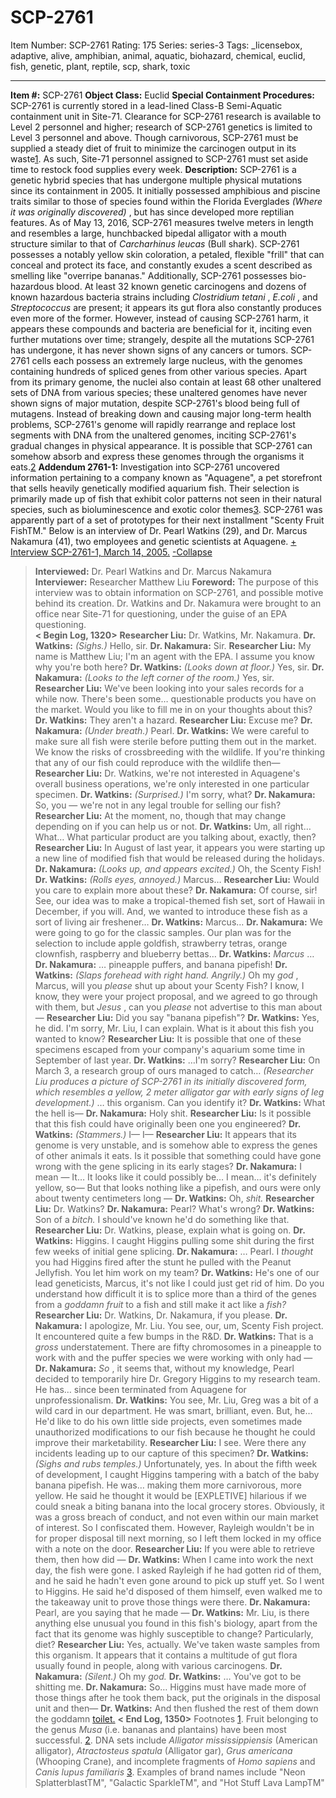 # SCP-2761
Item Number: SCP-2761
Rating: 175
Series: series-3
Tags: _licensebox, adaptive, alive, amphibian, animal, aquatic, biohazard, chemical, euclid, fish, genetic, plant, reptile, scp, shark, toxic

---

**Item #:** SCP-2761
**Object Class:** Euclid
**Special Containment Procedures:** SCP-2761 is currently stored in a lead-lined Class-B Semi-Aquatic containment unit in Site-71. Clearance for SCP-2761 research is available to Level 2 personnel and higher; research of SCP-2761 genetics is limited to Level 3 personnel and above. Though carnivorous, SCP-2761 must be supplied a steady diet of fruit to minimize the carcinogen output in its waste[1](javascript:;). As such, Site-71 personnel assigned to SCP-2761 must set aside time to restock food supplies every week.
**Description:** SCP-2761 is a genetic hybrid species that has undergone multiple physical mutations since its containment in 2005. It initially possessed amphibious and piscine traits similar to those of species found within the Florida Everglades _(Where it was originally discovered)_ , but has since developed more reptilian features. As of May 13, 2016, SCP-2761 measures twelve meters in length and resembles a large, hunchbacked bipedal alligator with a mouth structure similar to that of _Carcharhinus leucas_ (Bull shark). SCP-2761 possesses a notably yellow skin coloration, a petaled, flexible "frill" that can conceal and protect its face, and constantly exudes a scent described as smelling like "overripe bananas."
Additionally, SCP-2761 possesses bio-hazardous blood. At least 32 known genetic carcinogens and dozens of known hazardous bacteria strains including _Clostridium tetani_ , _E.coli_ , and _Streptococcus_ are present; it appears its gut flora also constantly produces even more of the former. However, instead of causing SCP-2761 harm, it appears these compounds and bacteria are beneficial for it, inciting even further mutations over time; strangely, despite all the mutations SCP-2761 has undergone, it has never shown signs of any cancers or tumors.
SCP-2761 cells each possess an extremely large nucleus, with the genomes containing hundreds of spliced genes from other various species. Apart from its primary genome, the nuclei also contain at least 68 other unaltered sets of DNA from various species; these unaltered genomes have never shown signs of major mutation, despite SCP-2761's blood being full of mutagens. Instead of breaking down and causing major long-term health problems, SCP-2761's genome will rapidly rearrange and replace lost segments with DNA from the unaltered genomes, inciting SCP-2761's gradual changes in physical appearance. It is possible that SCP-2761 can somehow absorb and express these genomes through the organisms it eats.[2](javascript:;)
**Addendum 2761-1:** Investigation into SCP-2761 uncovered information pertaining to a company known as "Aquagene", a pet storefront that sells heavily genetically modified aquarium fish. Their selection is primarily made up of fish that exhibit color patterns not seen in their natural species, such as bioluminescence and exotic color themes[3](javascript:;). SCP-2761 was apparently part of a set of prototypes for their next installment "Scenty Fruit FishTM." Below is an interview of Dr. Pearl Watkins (29), and Dr. Marcus Nakamura (41), two employees and genetic scientists at Aquagene.
[\+ Interview SCP-2761-1, March 14, 2005.](javascript:;)
[-Collapse](javascript:;)
> **Interviewed:** Dr. Pearl Watkins and Dr. Marcus Nakamura
> **Interviewer:** Researcher Matthew Liu
> **Foreword:** The purpose of this interview was to obtain information on SCP-2761, and possible motive behind its creation. Dr. Watkins and Dr. Nakamura were brought to an office near Site-71 for questioning, under the guise of an EPA questioning.  
>  **< Begin Log, 1320>**
> **Researcher Liu:** Dr. Watkins, Mr. Nakamura.
> **Dr. Watkins:** _(Sighs.)_ Hello, sir.
> **Dr. Nakamura:** Sir.
> **Researcher Liu:** My name is Matthew Liu; I'm an agent with the EPA. I assume you know why you're both here?
> **Dr. Watkins:** _(Looks down at floor.)_ Yes, sir.
> **Dr. Nakamura:** _(Looks to the left corner of the room.)_ Yes, sir.
> **Researcher Liu:** We've been looking into your sales records for a while now. There's been some… questionable products you have on the market. Would you like to fill me in on your thoughts about this?
> **Dr. Watkins:** They aren't a hazard.
> **Researcher Liu:** Excuse me?
> **Dr. Nakamura:** _(Under breath.)_ Pearl.
> **Dr. Watkins:** We were careful to make sure all fish were sterile before putting them out in the market. We know the risks of crossbreeding with the wildlife. If you're thinking that any of our fish could reproduce with the wildlife then—
> **Researcher Liu:** Dr. Watkins, we're not interested in Aquagene's overall business operations, we're only interested in one particular specimen.
> **Dr. Watkins:** _(Surprised.)_ I'm sorry, what?
> **Dr. Nakamura:** So, you — we're not in any legal trouble for selling our fish?
> **Researcher Liu:** At the moment, no, though that may change depending on if you can help us or not.
> **Dr. Watkins:** Um, all right… What… What particular product are you talking about, exactly, then?
> **Researcher Liu:** In August of last year, it appears you were starting up a new line of modified fish that would be released during the holidays.
> **Dr. Nakamura:** _(Looks up, and appears excited.)_ Oh, the Scenty Fish!
> **Dr. Watkins:** _(Rolls eyes, annoyed.)_ Marcus…
> **Researcher Liu:** Would you care to explain more about these?
> **Dr. Nakamura:** Of course, sir! See, our idea was to make a tropical-themed fish set, sort of Hawaii in December, if you will. And, we wanted to introduce these fish as a sort of living air freshener…
> **Dr. Watkins:** Marcus…
> **Dr. Nakamura:** We were going to go for the classic samples. Our plan was for the selection to include apple goldfish, strawberry tetras, orange clownfish, raspberry and blueberry bettas…
> **Dr. Watkins:** _Marcus_ …
> **Dr. Nakamura:** … pineapple puffers, and banana pipefish!
> **Dr. Watkins:** _(Slaps forehead with right hand. Angrily.)_ Oh my _god_ , Marcus, will you _please_ shut up about your Scenty Fish? I know, I know, they were your project proposal, and we agreed to go through with them, but _Jesus_ , can you _please_ not advertise to this man about —
> **Researcher Liu:** Did you say "banana pipefish"?
> **Dr. Watkins:** Yes, he did. I'm sorry, Mr. Liu, I can explain. What is it about this fish you wanted to know?
> **Researcher Liu:** It is possible that one of these specimens escaped from your company's aquarium some time in September of last year.
> **Dr. Watkins:** …I'm sorry?
> **Researcher Liu:** On March 3, a research group of ours managed to catch… _(Researcher Liu produces a picture of SCP-2761 in its initially discovered form, which resembles a yellow, 2 meter alligator gar with early signs of leg development.)_ … this organism. Can you identify it?
> **Dr. Watkins:** What the hell is—
> **Dr. Nakamura:** Holy shit.
> **Researcher Liu:** Is it possible that this fish could have originally been one you engineered?
> **Dr. Watkins:** _(Stammers.)_ I— I—
> **Researcher Liu:** It appears that its genome is very unstable, and is somehow able to express the genes of other animals it eats. Is it possible that something could have gone wrong with the gene splicing in its early stages?
> **Dr. Nakamura:** I mean — It… It looks like it could possibly be… I mean… it's definitely yellow, so— But that looks nothing like a pipefish, and ours were only about twenty centimeters long —
> **Dr. Watkins:** Oh, _shit._
> **Researcher Liu:** Dr. Watkins?
> **Dr. Nakamura:** Pearl? What's wrong?
> **Dr. Watkins:** Son of a _bitch._ I should've known he'd do something like that.
> **Researcher Liu:** Dr. Watkins, please, explain what is going on.
> **Dr. Watkins:** Higgins. I caught Higgins pulling some shit during the first few weeks of initial gene splicing.
> **Dr. Nakamura:** … Pearl. I _thought_ you had Higgins fired after the stunt he pulled with the Peanut Jellyfish. You let him work on my team?
> **Dr. Watkins:** He's one of our lead geneticists, Marcus, it's not like I could just get rid of him. Do you understand how difficult it is to splice more than a third of the genes from a _goddamn fruit_ to a fish and still make it act like a _fish?_
> **Researcher Liu:** Dr. Watkins, Dr. Nakamura, if you please.
> **Dr. Nakamura:** I apologize, Mr. Liu. You see, our, um, Scenty Fish project. It encountered quite a few bumps in the R&D.
> **Dr. Watkins:** That is a _gross_ understatement. There are fifty chromosomes in a pineapple to work with and the puffer species we were working with only had —
> **Dr. Nakamura:** _So_ , it seems that, without my knowledge, Pearl decided to temporarily hire Dr. Gregory Higgins to my research team. He has… since been terminated from Aquagene for unprofessionalism.
> **Dr. Watkins:** You see, Mr. Liu, Greg was a bit of a wild card in our department. He was smart, brilliant, even. But, he… He'd like to do his own little side projects, even sometimes made unauthorized modifications to our fish because he thought he could improve their marketability.
> **Researcher Liu:** I see. Were there any incidents leading up to our capture of this specimen?
> **Dr. Watkins:** _(Sighs and rubs temples.)_ Unfortunately, yes. In about the fifth week of development, I caught Higgins tampering with a batch of the baby banana pipefish. He was… making them more carnivorous, more yellow. He said he thought it would be [EXPLETIVE] hilarious if we could sneak a biting banana into the local grocery stores. Obviously, it was a gross breach of conduct, and not even within our main market of interest. So I confiscated them. However, Rayleigh wouldn't be in for proper disposal till next morning, so I left them locked in my office with a note on the door.
> **Researcher Liu:** If you were able to retrieve them, then how did —
> **Dr. Watkins:** When I came into work the next day, the fish were gone. I asked Rayleigh if he had gotten rid of them, and he said he hadn't even gone around to pick up stuff yet. So I went to Higgins. He said he'd disposed of them himself, even walked me to the takeaway unit to prove those things were there.
> **Dr. Nakamura:** Pearl, are you saying that he made —
> **Dr. Watkins:** Mr. Liu, is there anything else unusual you found in this fish's biology, apart from the fact that its genome was highly susceptible to change? Particularly, diet?
> **Researcher Liu:** Yes, actually. We've taken waste samples from this organism. It appears that it contains a multitude of gut flora usually found in people, along with various carcinogens.
> **Dr. Nakamura:** _(Silent.)_ Oh my _god._
> **Dr. Watkins:** … You've got to be shitting me.
> **Dr. Nakamura:** So… Higgins must have made more of those things after he took them back, put the originals in the disposal unit and then—
> **Dr. Watkins:** And then flushed the rest of them down the goddamn [toilet.](/bananazilla-begins-part-i)
> **< End Log, 1350>**
Footnotes
[1](javascript:;). Fruit belonging to the genus _Musa_ (i.e. bananas and plantains) have been most successful.
[2](javascript:;). DNA sets include _Alligator mississippiensis_ (American alligator), _Atractosteus spatula_ (Alligator gar), _Grus americana_ (Whooping Crane), and incomplete fragments of _Homo sapiens_ and _Canis lupus familiaris_
[3](javascript:;). Examples of brand names include "Neon SplatterblastTM", "Galactic SparkleTM", and "Hot Stuff Lava LampTM"